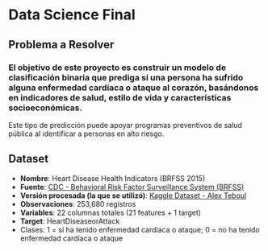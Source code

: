 # **Data Science Final**

## **Problema a Resolver**
### El objetivo de este proyecto es construir un modelo de **clasificación binaria** que prediga si una persona ha sufrido alguna **enfermedad cardíaca o ataque al corazón**, basándonos en indicadores de salud, estilo de vida y características socioeconómicas.  
Este tipo de predicción puede apoyar programas preventivos de salud pública al identificar a personas en alto riesgo.

## **Dataset**

- **Nombre**: Heart Disease Health Indicators (BRFSS 2015)
- **Fuente**: [CDC - Behavioral Risk Factor Surveillance System (BRFSS)](https://www.cdc.gov/brfss/)
- **Versión procesada (la que se utilizó)**: [Kaggle Dataset - Alex Teboul](https://www.kaggle.com/datasets/alexteboul/heart-disease-health-indicators-dataset)
- **Observaciones**: 253,680 registros
- **Variables**: 22 columnas totales (21 features + 1 target)
- **Target**: HeartDiseaseorAttack
- Clases: 1 = sí ha tenido enfermedad cardíaca o ataque; 0 = no ha tenido enfermedad cardíaca o ataque
